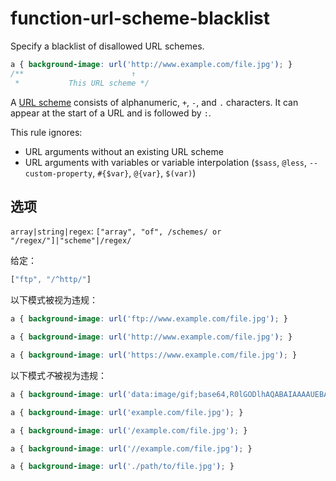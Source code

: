 # function-url-scheme-blacklist

Specify a blacklist of disallowed URL schemes.

```css
a { background-image: url('http://www.example.com/file.jpg'); }
/**                        ↑
 *           This URL scheme */
```

A [URL scheme](https://url.spec.whatwg.org/#syntax-url-scheme) consists of alphanumeric, `+`, `-`, and `.` characters. It can appear at the start of a URL and is followed by `:`.

This rule ignores:

-   URL arguments without an existing URL scheme
-   URL arguments with variables or variable interpolation (`$sass`, `@less`, `--custom-property`, `#{$var}`, `@{var}`, `$(var)`)

## 选项

`array|string|regex`: `["array", "of", /schemes/ or "/regex/"]|"scheme"|/regex/`

给定：

```js
["ftp", "/^http/"]
```

以下模式被视为违规：

```css
a { background-image: url('ftp://www.example.com/file.jpg'); }
```

```css
a { background-image: url('http://www.example.com/file.jpg'); }
```

```css
a { background-image: url('https://www.example.com/file.jpg'); }
```

以下模式*不*被视为违规：

```css
a { background-image: url('data:image/gif;base64,R0lGODlhAQABAIAAAAUEBAAAACwAAAAAAQABAAACAkQBADs='); }
```

```css
a { background-image: url('example.com/file.jpg'); }
```

```css
a { background-image: url('/example.com/file.jpg'); }
```

```css
a { background-image: url('//example.com/file.jpg'); }
```

```css
a { background-image: url('./path/to/file.jpg'); }
```
